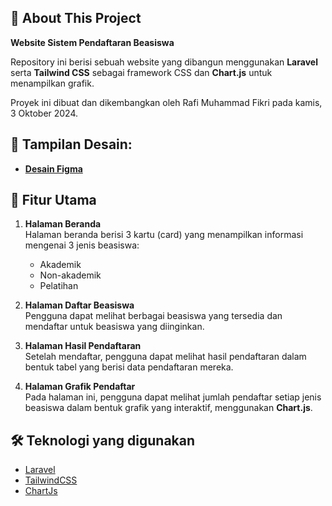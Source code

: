 ## 📖 About This Project

**Website Sistem Pendaftaran Beasiswa**

Repository ini berisi sebuah website yang dibangun menggunakan **Laravel** serta **Tailwind CSS** sebagai framework CSS dan **Chart.js** untuk menampilkan grafik.

Proyek ini dibuat dan dikembangkan oleh Rafi Muhammad Fikri pada kamis, 3 Oktober 2024.

## 🎨 Tampilan Desain:

-   [**Desain Figma**](https://www.figma.com/design/0M53XeziQp7jEKX4lT4P9t/Serkom-BNSP?node-id=0-1&t=QPXPffZcX3iaSNlL-1)

## 🔮 Fitur Utama

1. **Halaman Beranda**  
   Halaman beranda berisi 3 kartu (card) yang menampilkan informasi mengenai 3 jenis beasiswa:

    - Akademik
    - Non-akademik
    - Pelatihan

2. **Halaman Daftar Beasiswa**  
   Pengguna dapat melihat berbagai beasiswa yang tersedia dan mendaftar untuk beasiswa yang diinginkan.

3. **Halaman Hasil Pendaftaran**  
   Setelah mendaftar, pengguna dapat melihat hasil pendaftaran dalam bentuk tabel yang berisi data pendaftaran mereka.

4. **Halaman Grafik Pendaftar**  
   Pada halaman ini, pengguna dapat melihat jumlah pendaftar setiap jenis beasiswa dalam bentuk grafik yang interaktif, menggunakan **Chart.js**.

## 🛠️ Teknologi yang digunakan

-   [Laravel](https://laravel.com/docs/11.x/installation)
-   [TailwindCSS](https://tailwindcss.com/)
-   [ChartJs](https://www.chartjs.org/)
